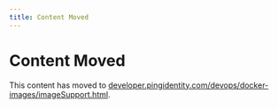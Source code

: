 ```yaml
---
title: Content Moved
---
```

# Content Moved

This content has moved to [developer.pingidentity.com/devops/docker-images/imageSupport.html](https://developer.pingidentity.com/devops/docker-images/imageSupport.html).
